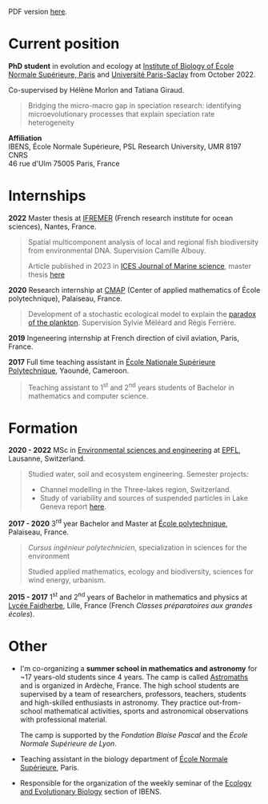 PDF version [here](https://pierre-veron.github.io/docs/CV.pdf).

Current position
======
__PhD student__ in evolution and ecology at [Institute of Biology of École Normale Supérieure, Paris](https://www.ibens.ens.fr/) and [Université Paris-Saclay](https://www.ideev.universite-paris-saclay.fr/en/) from October 2022.

Co-supervised by Hélène Morlon and Tatiana Giraud. 

> Bridging the micro-macro gap in speciation research: identifying
microevolutionary processes that explain speciation rate heterogeneity

__Affiliation__  <br>IBENS, École Normale Supérieure, PSL Research University, UMR 8197 CNRS <br>46 rue d'Ulm 75005 Paris, France 


Internships 
======
__2022__ Master thesis at [IFREMER](https://en.ifremer.fr/) (French research institute for ocean sciences), Nantes, France. 
> Spatial multicomponent analysis of local and regional fish biodiversity from environmental DNA. Supervision Camille Albouy. 
>
> Article published in 2023 in [ICES Journal of Marine science](https://doi.org/10.1093/icesjms/fsad139), master thesis [here](https://pierre-veron.github.io/docs/PDM_Veron.pdf)

__2020__ Research internship at [CMAP](https://portail.polytechnique.edu/cmap/fr/page-daccueil) (Center of applied mathematics of École polytechnique), Palaiseau, France. 
> Development of a stochastic ecological model to explain the [paradox of the plankton](https://en.wikipedia.org/wiki/Paradox_of_the_plankton). Supervision Sylvie Méléard and Régis Ferrière.

__2019__ Ingeneering internship at French direction of civil aviation, Paris, France. 

__2017__ Full time teaching assistant in [École Nationale Supérieure Polytechnique](https://polytechnique.cm/), Yaoundé, Cameroon. 
> Teaching assistant to 1<sup>st</sup> and 2<sup>nd</sup> years students of Bachelor in mathematics and computer science. 

Formation 
======
__2020 - 2022__ MSc in [Environmental sciences and engineering](https://www.epfl.ch/schools/enac/education/environmental-sciences-and-engineering/environmental-sciences-and-engineering/formation-en/master-en/) at [EPFL](https://www.epfl.ch/en/), Lausanne, Switzerland.
> Studied water, soil and ecosystem engineering. 
> Semester projects:
> * Channel modelling in the Three-lakes region, Switzerland.
> * Study of variability and sources of suspended particles in Lake Geneva report [here](https://pierre-veron.github.io/docs/Lake_geneva_SemProject_Veron.pdf).

__2017 - 2020__ 3<sup>rd</sup> year Bachelor and Master at [École polytechnique](https://www.polytechnique.edu/en), Palaiseau, France.
> _Cursus ingénieur polytechnicien_, specialization in sciences for the environment
>
> Studied applied mathematics, ecology and biodiversity, sciences for wind energy, urbanism. 

__2015 - 2017__ 1<sup>st</sup> and 2<sup>nd</sup> years of Bachelor in mathematics and physics at [Lycée Faidherbe](https://www.faidherbe.org/), Lille, France (French _Classes préparatoires aux grandes écoles_). 

Other 
======
* I'm co-organizing a __summer school in mathematics and astronomy__ for ~17 years-old students since 4 years. The camp is called [Astromaths](https://www.fondation-blaise-pascal.org/nos-actions/les-projets-de-la-fondation/le-camp-astromaths/) and is organized in Ardèche, France. The high school students are supervised by a team of researchers, professors, teachers, students and high-skilled enthusiasts in astronomy. They practice out-from-school mathematical activities, sports and astronomical observations with professional material. 

  The camp is supported by the _Fondation Blaise Pascal_ and the _École Normale Supérieure de Lyon_.

* Teaching assistant in the biology department of [École Normale Supérieure](https://www.ens.psl.eu/en), Paris.

* Responsible for the organization of the weekly seminar of the [Ecology and Evolutionary Biology](https://www.ibens.bio.ens.psl.eu/spip.php?mot6) section of IBENS.
